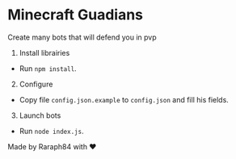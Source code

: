 # Minecraft Guadians

Create many bots that will defend you in pvp

1. Install librairies
- Run `npm install`.

2. Configure
- Copy file `config.json.example` to `config.json` and fill his fields.

3. Launch bots
- Run `node index.js`.

Made by Raraph84 with ❤